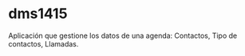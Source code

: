 dms1415
=======

Aplicación que gestione los datos de una agenda: Contactos, Tipo de contactos, Llamadas. 
